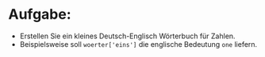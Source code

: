 # Aufgabe:

- Erstellen Sie ein kleines Deutsch-Englisch Wörterbuch für Zahlen.
- Beispielsweise soll `woerter['eins']` die englische Bedeutung `one` liefern.